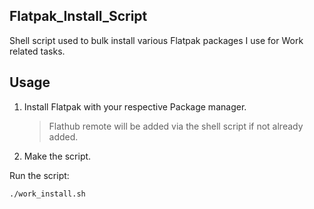 ## Flatpak_Install_Script

Shell script used to bulk install various Flatpak packages I use for Work related tasks.

## Usage

1. Install Flatpak with your respective Package manager.
   > Flathub remote will be added via the shell script if not already added.

2. Make the script.

Run the script:
```bash
./work_install.sh
```
